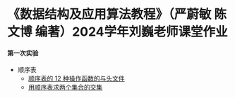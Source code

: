 # 《数据结构及应用算法教程》（严蔚敏 陈文博 编著）2024学年刘巍老师课堂作业

#### 第一次实验

* 顺序表
  * [顺序表的 12 种操作函数的与头文件](https://github.com/serendipity565/CCNU-Data-Structures/blob/main/esp1/SQListFunction.cpp)
  * [用顺序表求两个集合的交集](https://github.com/serendipity565/CCNU-Data-Structures/blob/main/esp1/SetFunction.cpp)

